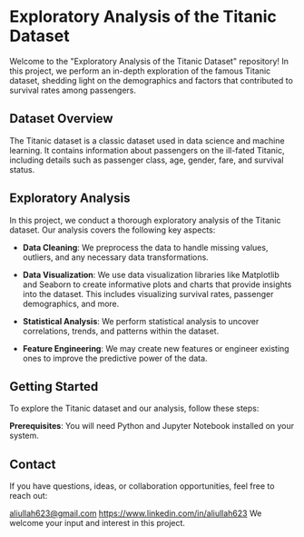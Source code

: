 # Exploratory Analysis of the Titanic Dataset

Welcome to the "Exploratory Analysis of the Titanic Dataset" repository! In this project, we perform an in-depth exploration of the famous Titanic dataset, shedding light on the demographics and factors that contributed to survival rates among passengers.

## Dataset Overview

The Titanic dataset is a classic dataset used in data science and machine learning. It contains information about passengers on the ill-fated Titanic, including details such as passenger class, age, gender, fare, and survival status. 

## Exploratory Analysis

In this project, we conduct a thorough exploratory analysis of the Titanic dataset. Our analysis covers the following key aspects:

- **Data Cleaning**: We preprocess the data to handle missing values, outliers, and any necessary data transformations.

- **Data Visualization**: We use data visualization libraries like Matplotlib and Seaborn to create informative plots and charts that provide insights into the dataset. This includes visualizing survival rates, passenger demographics, and more.

- **Statistical Analysis**: We perform statistical analysis to uncover correlations, trends, and patterns within the dataset.

- **Feature Engineering**: We may create new features or engineer existing ones to improve the predictive power of the data.

## Getting Started

To explore the Titanic dataset and our analysis, follow these steps:

**Prerequisites**: You will need Python and Jupyter Notebook installed on your system.

## Contact
If you have questions, ideas, or collaboration opportunities, feel free to reach out:

aliullah623@gmail.com
https://www.linkedin.com/in/aliullah623
We welcome your input and interest in this project.
